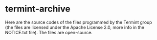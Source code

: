 # termint-archive
Here are the source codes of the files programmed by the Termint group (the files are licensed under the Apache License 2.0, more info in the NOTICE.txt file). The files are open-source.

